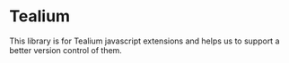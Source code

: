 # Tealium

This library is for Tealium javascript extensions and helps us to support a better version control of them.